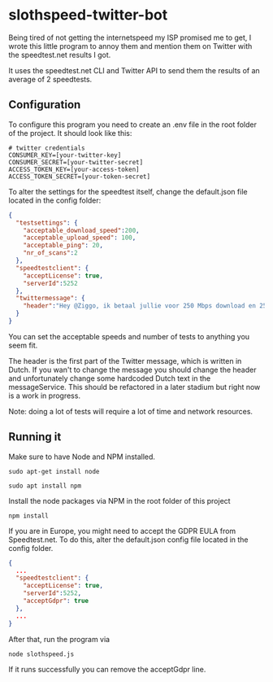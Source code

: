 # slothspeed-twitter-bot
Being tired of not getting the internetspeed my ISP promised me to get, I wrote this little program
to annoy them and mention them on Twitter with the speedtest.net results I got. 

It uses the speedtest.net CLI and Twitter API to send them the results of an average of 2 speedtests.

## Configuration ##

To configure this program you need to create an .env file in the root folder of the project.
It should look like this:

```.dotenv
# twitter credentials
CONSUMER_KEY=[your-twitter-key]
CONSUMER_SECRET=[your-twitter-secret]
ACCESS_TOKEN_KEY=[your-access-token]
ACCESS_TOKEN_SECRET=[your-token-secret]
```

To alter the settings for the speedtest itself, change the default.json file located in the config folder:

```json
{
  "testsettings": {
    "acceptable_download_speed":200,
    "acceptable_upload_speed": 100,
    "acceptable_ping": 20,
    "nr_of_scans":2
  },
  "speedtestclient": {
    "acceptLicense": true,
    "serverId":5252
  },
  "twittermessage": {
    "header":"Hey @Ziggo, ik betaal jullie voor 250 Mbps download en 25 Mbps upload maar krijg gemiddeld maar:"
  }
}
```

You can set the acceptable speeds and number of tests to anything you seem fit. 

The header is the first part of the Twitter message, which is written in Dutch. If you wan't to change the message
you should change the header and unfortunately change some hardcoded Dutch text in the messageService. This should be refactored in a later stadium 
but right now is a work in progress. 

Note: doing a lot of tests will require a lot of time and network resources.

## Running it ##

Make sure to have Node and NPM installed.

```console
sudo apt-get install node
```

```console
sudo apt install npm
```

Install the node packages via NPM in the root folder of this project

```console
npm install
```

If you are in Europe, you might need to accept the GDPR EULA from Speedtest.net.
To do this, alter the default.json config file located in the config folder.

```json
{
  ...
  "speedtestclient": {
    "acceptLicense": true,
    "serverId":5252,
    "acceptGdpr": true
  },
  ...
}
```
After that, run the program via

```console
node slothspeed.js
```

If it runs successfully you can remove the acceptGdpr line. 
